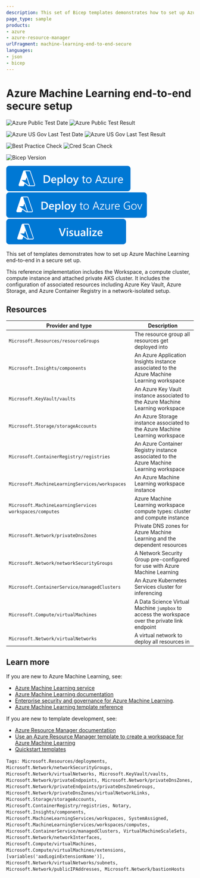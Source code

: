 ```yaml
---
description: This set of Bicep templates demonstrates how to set up Azure Machine Learning end-to-end in a secure set up. This reference implementation includes the Workspace, a compute cluster, compute instance and attached private AKS cluster.
page_type: sample
products:
- azure
- azure-resource-manager
urlFragment: machine-learning-end-to-end-secure
languages:
- json
- bicep
---
```

# Azure Machine Learning end-to-end secure setup

![Azure Public Test Date](https://azurequickstartsservice.blob.core.windows.net/badges/quickstarts/microsoft.machinelearningservices/machine-learning-end-to-end-secure/PublicLastTestDate.svg)
![Azure Public Test Result](https://azurequickstartsservice.blob.core.windows.net/badges/quickstarts/microsoft.machinelearningservices/machine-learning-end-to-end-secure/PublicDeployment.svg)

![Azure US Gov Last Test Date](https://azurequickstartsservice.blob.core.windows.net/badges/quickstarts/microsoft.machinelearningservices/machine-learning-end-to-end-secure/FairfaxLastTestDate.svg)
![Azure US Gov Last Test Result](https://azurequickstartsservice.blob.core.windows.net/badges/quickstarts/microsoft.machinelearningservices/machine-learning-end-to-end-secure/FairfaxDeployment.svg)

![Best Practice Check](https://azurequickstartsservice.blob.core.windows.net/badges/quickstarts/microsoft.machinelearningservices/machine-learning-end-to-end-secure/BestPracticeResult.svg)
![Cred Scan Check](https://azurequickstartsservice.blob.core.windows.net/badges/quickstarts/microsoft.machinelearningservices/machine-learning-end-to-end-secure/CredScanResult.svg)

![Bicep Version](https://azurequickstartsservice.blob.core.windows.net/badges/quickstarts/microsoft.machinelearningservices/machine-learning-end-to-end-secure/BicepVersion.svg)

[![Deploy To Azure](https://raw.githubusercontent.com/Azure/azure-quickstart-templates/master/1-CONTRIBUTION-GUIDE/images/deploytoazure.svg?sanitize=true)](https://portal.azure.com/#create/Microsoft.Template/uri/https%3A%2F%2Fraw.githubusercontent.com%2Flindenvu%2Fazure-quickstart-templates%2Fmaster%2Fquickstarts%2Fmicrosoft.machinelearningservices%2Fmachine-learning-end-to-end-secure%2Fazuredeploy.json)
[![Deploy To Azure US Gov](https://raw.githubusercontent.com/Azure/azure-quickstart-templates/master/1-CONTRIBUTION-GUIDE/images/deploytoazuregov.svg?sanitize=true)](https://portal.azure.us/#create/Microsoft.Template/uri/https%3A%2F%2Fraw.githubusercontent.com%2FAzure%2Fazure-quickstart-templates%2Fmaster%2Fquickstarts%2Fmicrosoft.machinelearningservices%2Fmachine-learning-end-to-end-secure%2Fazuredeploy.json)
[![Visualize](https://raw.githubusercontent.com/Azure/azure-quickstart-templates/master/1-CONTRIBUTION-GUIDE/images/visualizebutton.svg?sanitize=true)](http://armviz.io/#/?load=https%3A%2F%2Fraw.githubusercontent.com%2FAzure%2Fazure-quickstart-templates%2Fmaster%2Fquickstarts%2Fmicrosoft.machinelearningservices%2Fmachine-learning-end-to-end-secure%2Fazuredeploy.json)

This set of templates demonstrates how to set up Azure Machine Learning end-to-end in a secure set up.

This reference implementation includes the Workspace, a compute cluster, compute instance and attached private AKS cluster. It  includes the configuration of associated resources including Azure Key Vault, Azure Storage, and Azure Container Registry in a network-isolated setup.

## Resources

| Provider and type | Description |
| - | - |
| `Microsoft.Resources/resourceGroups` | The resource group all resources get deployed into |
| `Microsoft.Insights/components` | An Azure Application Insights instance associated to the Azure Machine Learning workspace |
| `Microsoft.KeyVault/vaults` | An Azure Key Vault instance associated to the Azure Machine Learning workspace |
| `Microsoft.Storage/storageAccounts` | An Azure Storage instance associated to the Azure Machine Learning workspace |
| `Microsoft.ContainerRegistry/registries` | An Azure Container Registry instance associated to the Azure Machine Learning workspace |
| `Microsoft.MachineLearningServices/workspaces` | An Azure Machine Learning workspace instance |
| `Microsoft.MachineLearningServices workspaces/computes` | Azure Machine Learning workspace compute types: cluster and compute instance |
| `Microsoft.Network/privateDnsZones` | Private DNS zones for Azure Machine Learning and the dependent resources |
| `Microsoft.Network/networkSecurityGroups` | A Network Security Group pre-configured for use with Azure Machine Learning |
| `Microsoft.ContainerService/managedClusters` | An Azure Kubernetes Services cluster for inferencing |
| `Microsoft.Compute/virtualMachines` | A Data Science Virtual Machine `jumpbox` to access the workspace over the private link endpoint |
| `Microsoft.Network/virtualNetworks` | A virtual network to deploy all resources in |

## Learn more

If you are new to Azure Machine Learning, see:

- [Azure Machine Learning service](https://azure.microsoft.com/services/machine-learning-service/)
- [Azure Machine Learning documentation](https://docs.microsoft.com/azure/machine-learning/)
- [Enterprise security and governance for Azure Machine Learning](https://docs.microsoft.com/azure/machine-learning/concept-enterprise-security).
- [Azure Machine Learning template reference](https://docs.microsoft.com/azure/templates/microsoft.machinelearningservices/allversions)

If you are new to template development, see:

- [Azure Resource Manager documentation](https://docs.microsoft.com/azure/azure-resource-manager/)
- [Use an Azure Resource Manager template to create a workspace for Azure Machine Learning](https://docs.microsoft.com/azure/machine-learning/service/how-to-create-workspace-template)
- [Quickstart templates](https://azure.microsoft.com/resources/templates/)

`Tags: Microsoft.Resources/deployments, Microsoft.Network/networkSecurityGroups, Microsoft.Network/virtualNetworks, Microsoft.KeyVault/vaults, Microsoft.Network/privateEndpoints, Microsoft.Network/privateDnsZones, Microsoft.Network/privateEndpoints/privateDnsZoneGroups, Microsoft.Network/privateDnsZones/virtualNetworkLinks, Microsoft.Storage/storageAccounts, Microsoft.ContainerRegistry/registries, Notary, Microsoft.Insights/components, Microsoft.MachineLearningServices/workspaces, SystemAssigned, Microsoft.MachineLearningServices/workspaces/computes, Microsoft.ContainerService/managedClusters, VirtualMachineScaleSets, Microsoft.Network/networkInterfaces, Microsoft.Compute/virtualMachines, Microsoft.Compute/virtualMachines/extensions, [variables('aadLoginExtensionName')], Microsoft.Network/virtualNetworks/subnets, Microsoft.Network/publicIPAddresses, Microsoft.Network/bastionHosts`
